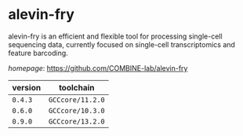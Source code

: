 # alevin-fry

alevin-fry is an efficient and flexible tool for processing single-cell sequencing data,  currently focused on single-cell transcriptomics and feature barcoding.

*homepage*: <https://github.com/COMBINE-lab/alevin-fry>

version | toolchain
--------|----------
``0.4.3`` | ``GCCcore/11.2.0``
``0.6.0`` | ``GCCcore/10.3.0``
``0.9.0`` | ``GCCcore/13.2.0``

